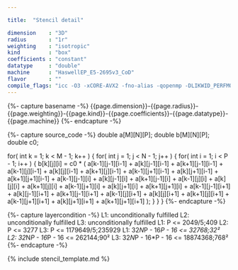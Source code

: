 ```yaml
---

title:  "Stencil detail"

dimension    : "3D"
radius       : "1r"
weighting    : "isotropic"
kind         : "box"
coefficients : "constant"
datatype     : "double"
machine      : "HaswellEP_E5-2695v3_CoD"
flavor       : ""
compile_flags: "icc -O3 -xCORE-AVX2 -fno-alias -qopenmp -DLIKWID_PERFMON -I/mnt/opt/likwid-4.3.2/include -L/mnt/opt/likwid-4.3.2/lib -I./stempel/stempel/headers/ ./stempel/headers/timing.c ./stempel/headers/dummy.c solar_compilable.c -o stencil -llikwid"
---
```


{%- capture basename -%}
{{page.dimension}}-{{page.radius}}-{{page.weighting}}-{{page.kind}}-{{page.coefficients}}-{{page.datatype}}-{{page.machine}}
{%- endcapture -%}

{%- capture source_code -%}
double a[M][N][P];
double b[M][N][P];
double c0;

for( int k = 1; k < M - 1; k++ ) {
	for( int j = 1; j < N - 1; j++ ) {
		for( int i = 1; i < P - 1; i++ ) {
			b[k][j][i] = c0 *
				( a[k-1][j-1][i-1] + a[k][j-1][i-1]   + a[k+1][j-1][i-1]
				+ a[k-1][j][i-1]   + a[k][j][i-1]     + a[k+1][j][i-1]
				+ a[k-1][j+1][i-1] + a[k][j+1][i-1]   + a[k+1][j+1][i-1]
				+ a[k-1][j-1][i]   + a[k][j-1][i]     + a[k+1][j-1][i]
				+ a[k-1][j][i]     + a[k][j][i]       + a[k+1][j][i]
				+ a[k-1][j+1][i]   + a[k][j+1][i]     + a[k+1][j+1][i]
				+ a[k-1][j-1][i+1] + a[k][j-1][i+1]   + a[k+1][j-1][i+1]
				+ a[k-1][j][i+1]   + a[k][j][i+1]     + a[k+1][j][i+1]
				+ a[k-1][j+1][i+1] + a[k][j+1][i+1]   + a[k+1][j+1][i+1] );
		}
	}
}
{%- endcapture -%}

{%- capture layercondition -%}
L1: unconditionally fulfilled
L2: unconditionally fulfilled
L3: unconditionally fulfilled
L1: P <= 2049/5;409
L2: P <= 3277
L3: P <= 1179649/5;235929
L1: 32*N*P - 16*P - 16 <= 32768;32²
L2: 32*N*P - 16*P - 16 <= 262144;90²
L3: 32*N*P - 16*P - 16 <= 18874368;768²
{%- endcapture -%}

{% include stencil_template.md %}

